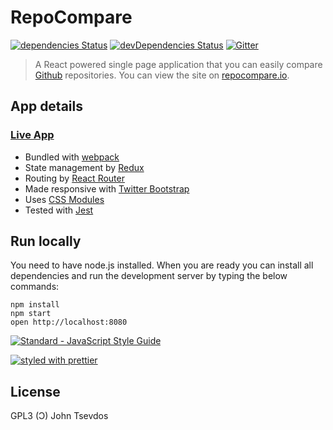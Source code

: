 # RepoCompare
[![dependencies Status](https://david-dm.org/tsevdos/repocompare/status.svg)](https://david-dm.org/tsevdos/repocompare)
[![devDependencies Status](https://david-dm.org/tsevdos/repocompare/dev-status.svg)](https://david-dm.org/tsevdos/repocompare?type=dev)
[![Gitter](https://img.shields.io/gitter/room/nwjs/nw.js.svg)](https://gitter.im/repocompare/Lobby)

> A React powered single page application that you can easily compare [Github](https://github.com) repositories. You can view the site on [repocompare.io](http://repocompare.io).

## App details

### [Live App](http://repocompare.io/)

* Bundled with [webpack](https://webpack.github.io/)
* State management by [Redux](http://redux.js.org/)
* Routing by [React Router](https://github.com/ReactTraining/react-router)
* Made responsive with [Twitter Bootstrap](http://getbootstrap.com/)
* Uses [CSS Modules](https://github.com/css-modules/css-modules)
* Tested with [Jest](https://facebook.github.io/jest/)

## Run locally

You need to have node.js installed. When you are ready you can install all dependencies and run the development server by typing the below commands:

```
npm install
npm start
open http://localhost:8080
```

[![Standard - JavaScript Style Guide](https://cdn.rawgit.com/feross/standard/master/badge.svg)](https://github.com/feross/standard)

[![styled with prettier](https://img.shields.io/badge/styled_with-prettier-ff69b4.svg)](https://github.com/prettier/prettier)

## License

GPL3 (&#390;) John Tsevdos
